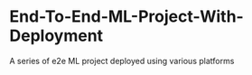 # End-To-End-ML-Project-With-Deployment
A series of e2e ML project deployed using various platforms
